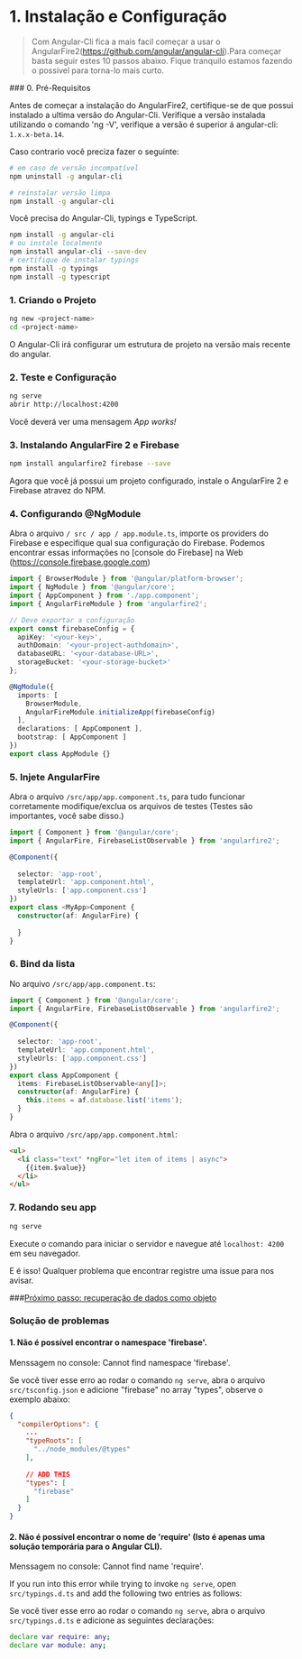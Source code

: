 # 1. Instalação e Configuração

> Com Angular-Cli fica a mais facil começar a usar o AngularFire2(https://github.com/angular/angular-cli).Para começar basta seguir estes 10 passos abaixo. Fique tranquilo estamos fazendo o possivel para torna-lo mais curto.

### 0. Pré-Requisitos

Antes de começar a instalação do AngularFire2, certifique-se de que possui instalado a ultima versão do Angular-Cli.
Verifique a versão instalada utilizando o comando 'ng -V', verifique a versão é superior á angular-cli: `1.x.x-beta.14`.

Caso contrario você preciza fazer o seguinte: 

```bash
# em caso de versão incompatível
npm uninstall -g angular-cli

# reinstalar versão limpa
npm install -g angular-cli 
```
Você precisa do Angular-Cli, typings e TypeScript.

```bash
npm install -g angular-cli  
# ou instale localmente
npm install angular-cli --save-dev
# certifique de instalar typings
npm install -g typings 
npm install -g typescript
```

### 1. Criando o Projeto

```bash
ng new <project-name>
cd <project-name>
```
O Angular-Cli irá configurar um estrutura de projeto na versão mais recente do angular.

### 2. Teste e Configuração

```bash
ng serve
abrir http://localhost:4200
```
Você deverá ver uma mensagem *App works!*

### 3. Instalando AngularFire 2 e Firebase

```bash
npm install angularfire2 firebase --save
```

Agora que você já possui um projeto configurado, instale o AngularFire 2 e Firebase atravez do NPM.

### 4. Configurando @NgModule


Abra o arquivo `/ src / app / app.module.ts`, importe os providers do Firebase e especifique qual sua configuração do Firebase.
Podemos encontrar essas informações no [console do Firebase] na Web (https://console.firebase.google.com)


```ts
import { BrowserModule } from '@angular/platform-browser';
import { NgModule } from '@angular/core';
import { AppComponent } from './app.component';
import { AngularFireModule } from 'angularfire2';

// Deve exportar a configuração
export const firebaseConfig = {
  apiKey: '<your-key>',
  authDomain: '<your-project-authdomain>',
  databaseURL: '<your-database-URL>',
  storageBucket: '<your-storage-bucket>'
};

@NgModule({
  imports: [
    BrowserModule,
    AngularFireModule.initializeApp(firebaseConfig)
  ],
  declarations: [ AppComponent ],
  bootstrap: [ AppComponent ]
})
export class AppModule {}

```

### 5. Injete AngularFire

Abra o arquivo `/src/app/app.component.ts`, para tudo funcionar corretamente modifique/exclua os arquivos de testes (Testes são importantes, você sabe disso.)


```ts
import { Component } from '@angular/core';
import { AngularFire, FirebaseListObservable } from 'angularfire2';

@Component({
 
  selector: 'app-root',
  templateUrl: 'app.component.html',
  styleUrls: ['app.component.css']
})
export class <MyApp>Component {
  constructor(af: AngularFire) {
    
  }
}

```

### 6. Bind da lista

No arquivo `/src/app/app.component.ts`:

```ts
import { Component } from '@angular/core';
import { AngularFire, FirebaseListObservable } from 'angularfire2';

@Component({
  
  selector: 'app-root',
  templateUrl: 'app.component.html',
  styleUrls: ['app.component.css']
})
export class AppComponent {
  items: FirebaseListObservable<any[]>;
  constructor(af: AngularFire) {
    this.items = af.database.list('items');
  }
}
```

Abra o arquivo `/src/app/app.component.html`:

```html
<ul>
  <li class="text" *ngFor="let item of items | async">
    {{item.$value}}
  </li>
</ul>
```

### 7. Rodando seu app

```bash
ng serve
```
Execute o comando para iniciar o servidor e navegue até `localhost: 4200` em seu navegador.

E é isso! Qualquer problema que encontrar registre uma issue para nos avisar.

###[Próximo passo: recuperação de dados como objeto](2-recuperacao-de-dados-como-objeto.md)

### Solução de problemas

#### 1. Não é possível encontrar o namespace 'firebase'.

Menssagem no console: Cannot find namespace 'firebase'.

Se você tiver esse erro ao rodar o comando `ng serve`, abra o arquivo `src/tsconfig.json` e adicione  "firebase" no array "types", observe o exemplo abaixo:

```json
{
  "compilerOptions": {
    ...
    "typeRoots": [
      "../node_modules/@types"
    ],
    
    // ADD THIS
    "types": [
      "firebase"
    ]
  }
}
```
#### 2. Não é possível encontrar o nome de 'require' (Isto é apenas uma solução temporária para o Angular CLI).

Menssagem no console: Cannot find name 'require'.

If you run into this error while trying to invoke `ng serve`, open `src/typings.d.ts` and add the following two entries as follows:

Se você tiver esse erro ao rodar o comando `ng serve`, abra o arquivo `src/typings.d.ts` e adicione as seguintes declarações:

```bash
declare var require: any;
declare var module: any;
```
